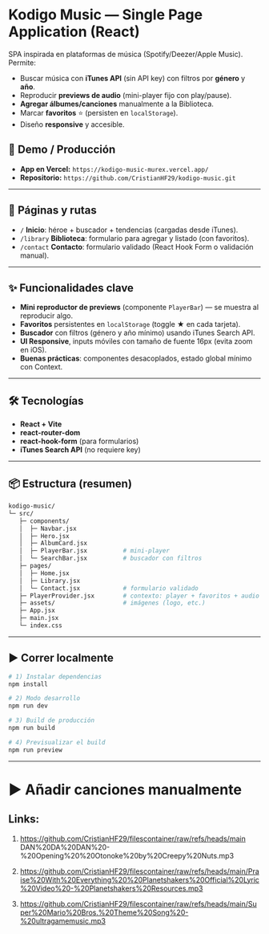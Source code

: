 # Kodigo Music — Single Page Application (React)

SPA inspirada en plataformas de música (Spotify/Deezer/Apple Music). Permite:
- Buscar música con **iTunes API** (sin API key) con filtros por **género** y **año**.
- Reproducir **previews de audio** (mini-player fijo con play/pause).
- **Agregar álbumes/canciones** manualmente a la Biblioteca.
- Marcar **favoritos** ⭐ (persisten en `localStorage`).
- Diseño **responsive** y accesible.

## 🚀 Demo / Producción
- **App en Vercel:** `https://kodigo-music-murex.vercel.app/`  
- **Repositorio:** `https://github.com/CristianHF29/kodigo-music.git`

---

## 🧩 Páginas y rutas
- `/` **Inicio**: héroe + buscador + tendencias (cargadas desde iTunes).
- `/library` **Biblioteca**: formulario para agregar y listado (con favoritos).
- `/contact` **Contacto**: formulario validado (React Hook Form o validación manual).

---

## ✨ Funcionalidades clave
- **Mini reproductor de previews** (componente `PlayerBar`) — se muestra al reproducir algo.
- **Favoritos** persistentes en `localStorage` (toggle ★ en cada tarjeta).
- **Buscador** con filtros (género y año mínimo) usando iTunes Search API.
- **UI Responsive**, inputs móviles con tamaño de fuente 16px (evita zoom en iOS).
- **Buenas prácticas**: componentes desacoplados, estado global mínimo con Context.

---

## 🛠️ Tecnologías
- **React + Vite**
- **react-router-dom**
- **react-hook-form** (para formularios)
- **iTunes Search API** (no requiere key)

---

## 📦 Estructura (resumen)
```bash
kodigo-music/
└─ src/
   ├─ components/
   │  ├─ Navbar.jsx
   │  ├─ Hero.jsx
   │  ├─ AlbumCard.jsx
   │  ├─ PlayerBar.jsx          # mini-player
   │  └─ SearchBar.jsx          # buscador con filtros
   ├─ pages/
   │  ├─ Home.jsx
   │  ├─ Library.jsx
   │  └─ Contact.jsx            # formulario validado
   ├─ PlayerProvider.jsx        # contexto: player + favoritos + audio
   ├─ assets/                   # imágenes (logo, etc.)
   ├─ App.jsx
   ├─ main.jsx
   └─ index.css
```

---

## ▶️ Correr localmente

```bash
# 1) Instalar dependencias
npm install

# 2) Modo desarrollo
npm run dev

# 3) Build de producción
npm run build

# 4) Previsualizar el build
npm run preview
```

---

# ▶️ Añadir canciones manualmente
## Links:

1. https://github.com/CristianHF29/filescontainer/raw/refs/heads/main DAN%20DA%20DAN%20-%20Opening%20%20Otonoke%20by%20Creepy%20Nuts.mp3

2. https://github.com/CristianHF29/filescontainer/raw/refs/heads/main/Praise%20With%20Everything%20%20Planetshakers%20Official%20Lyric%20Video%20-%20Planetshakers%20Resources.mp3

3. https://github.com/CristianHF29/filescontainer/raw/refs/heads/main/Super%20Mario%20Bros.%20Theme%20Song%20-%20ultragamemusic.mp3

